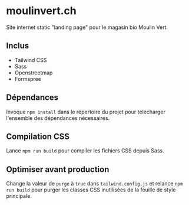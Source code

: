 # moulinvert.ch
Site internet static "landing page" pour le magasin bio Moulin Vert.

## Inclus
- Tailwind CSS
- Sass
- Openstreetmap
- Formspree

## Dépendances
Invoque `npm install` dans le répertoire du projet pour télécharger l'ensemble des dépendances nécessaires.

## Compilation CSS
Lance `npm run build` pour compiler les fichiers CSS depuis Sass.

## Optimiser avant production
Change la valeur de `purge` à `true` dans `tailwind.config.js` et relance `npm run build` pour purger les classes CSS inutilisées de la feuille de style principale.